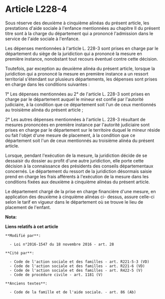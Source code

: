 # Article L228-4

Sous réserve des deuxième à cinquième alinéas du présent article, les prestations d'aide sociale à l'enfance mentionnées au
chapitre II du présent titre sont à la charge du département qui a prononcé l'admission dans le service de l'aide sociale à
l'enfance. 

Les dépenses mentionnées à l'article L. 228-3 sont prises en charge par le département du siège de la juridiction qui a
prononcé la mesure en première instance, nonobstant tout recours éventuel contre cette décision. 

Toutefois, par exception au deuxième alinéa du présent article, lorsque la juridiction qui a prononcé la mesure en première
instance a un ressort territorial s'étendant sur plusieurs départements, les dépenses sont prises en charge dans les
conditions suivantes : 

1° Les dépenses mentionnées au 2° de l'article L. 228-3 sont prises en charge par le département auquel le mineur est confié
par l'autorité judiciaire, à la condition que ce département soit l'un de ceux mentionnés au troisième alinéa du présent
article ; 

2° Les autres dépenses mentionnées à l'article L. 228-3 résultant de mesures prononcées en première instance par l'autorité
judiciaire sont prises en charge par le département sur le territoire duquel le mineur réside ou fait l'objet d'une mesure de
placement, à la condition que ce département soit l'un de ceux mentionnés au troisième alinéa du présent article.

Lorsque, pendant l'exécution de la mesure, la juridiction décide de se dessaisir du dossier au profit d'une autre
juridiction, elle porte cette décision à la connaissance des présidents des conseils départementaux concernés. Le département
du ressort de la juridiction désormais saisie prend en charge les frais afférents à l'exécution de la mesure dans les
conditions fixées aux deuxième à cinquième alinéas du présent article. 

Le département chargé de la prise en charge financière d'une mesure, en application des deuxième à cinquième alinéas ci-
dessus, assure celle-ci selon le tarif en vigueur dans le département où se trouve le lieu de placement de l'enfant.

**Nota:**



**Liens relatifs à cet article**

	**Modifié par**:

	  - Loi n°2016-1547 du 18 novembre 2016 - art. 28

	**Cité par**:

	  - Code de l'action sociale et des familles - art. R221-5-3 (VD)
	  - Code de l'action sociale et des familles - art. R221-6 (VD)
	  - Code de l'action sociale et des familles - art. R422-5 (V)
	  - Code de procédure civile - art. 1181 (V)

	**Anciens textes**:

	  - Code de la famille et de l'aide sociale. - art. 86 (Ab)
